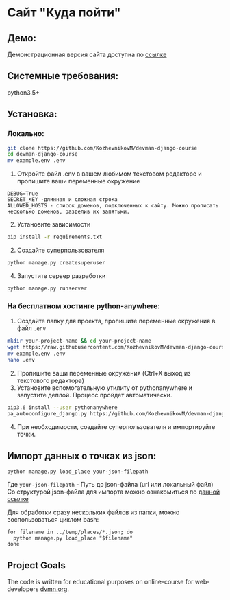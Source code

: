 # Сайт "Куда пойти" 
## Демо:
Демонстрационная версия сайта доступна по [ссылке]()

## Системные требования:
python3.5+

## Установка:
### Локально:

```bash
git clone https://github.com/KozhevnikovM/devman-django-course
cd devman-django-course
mv example.env .env
```
1. Откройте файл .env в вашем любимом текстовом редакторе и пропишите ваши переменные окружение
  ```
  DEBUG=True
  SECRET_KEY -длинная и сложная строка
  ALLOWED_HOSTS - список доменов, подключенных к сайту. Можно прописать несколько доменов, разделив их запятыми.
  ```
2. Установите зависимости

  ```bash
  pip install -r requirements.txt
  ```
2. Создайте суперпользователя
  ```bash
  python manage.py createsuperuser
  
  ```
4. Запустите сервер разработки
  ```bash
  python manage.py runserver
  ```
### На бесплатном хостинге python-anywhere:
1. Создайте папку для проекта, пропишите переменные окружения в файл ```.env``` 
  ```bash
  mkdir your-project-name && cd your-project-name
  wget https://raw.githubusercontent.com/KozhevnikovM/devman-django-course/master/example.env
  mv example.env .env
  nano .env
  ```
2. Пропишите ваши переменные окружения (Ctrl+X выход из текстового редактора)
3. Установите вспомогательную утилиту от pythonanywhere и запустите деплой. Процесс пройдет автоматически.
  ```bash
  pip3.6 install --user pythonanywhere
  pa_autoconfigure_django.py https://github.com/KozhevnikovM/devman-django-course
  ```
4. При необходимости, создайте суперпользователя и импортируйте точки.

## Импорт данных о точках из json:
```
python manage.py load_place your-json-filepath
```

Где ```your-json-filepath``` - Путь до json-файла (url или локальный файл)
Со структурой json-файла для импорта можно ознакомиться по [данной ссылке](https://github.com/devmanorg/where-to-go-places/tree/master/places)

Для обработки сразу нескольких файлов из папки, можно воспользоваться циклом bash:
```
for filename in ../temp/places/*.json; do
  python manage.py load_place "$filename"
done
```

## Project Goals
The code is written for educational purposes on online-course for web-developers [dvmn.org](dvmn.org).
